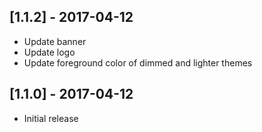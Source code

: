 ## [1.1.2] - 2017-04-12
- Update banner
- Update logo
- Update foreground color of dimmed and lighter themes

## [1.1.0] - 2017-04-12
- Initial release
